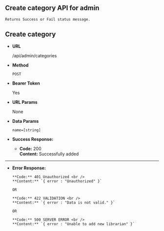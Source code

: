 **Create category API for admin**
----
    Returns Success or Fail status message.

## Create category

* **URL**

  /api/admin/categories

* **Method**

  `POST`

* **Bearer Token**

  Yes

* **URL Params**

  None

* **Data Params**

  `name=[string]` <br/>

* **Success Response:**

    * **Code:** 200 <br/>
      **Content:** Successfully added

----

* **Error Response:**


      **Code:** 401 Unauthorized <br />
      **Content:** `{ error : "Unauthorized" }`

      OR

      **Code:** 422 VALIDATION <br />
      **Content:** `{ error : "Data is not valid." }`

      OR

      **Code:** 500 SERVER ERROR <br />
      **Content:** `{ error : "Unable to add new librarian" }`

